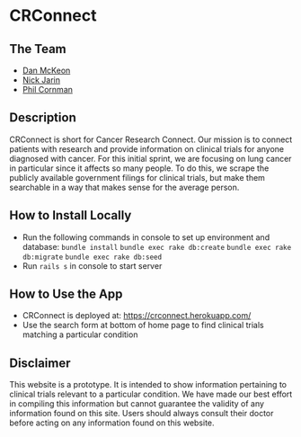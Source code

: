 # CRConnect

## The Team
* [Dan McKeon](https://github.com/danmckeon)
* [Nick Jarin](https://github.com/njarin)
* [Phil Cornman](https://github.com/pjc5108)

## Description
CRConnect is short for Cancer Research Connect. Our mission is to connect patients with research and provide information on clinical trials for anyone diagnosed with cancer. For this initial sprint, we are focusing on lung cancer in particular since it affects so many people. To do this, we scrape the publicly available government filings for clinical trials, but make them searchable in a way that makes sense for the average person.

## How to Install Locally
* Run the following commands in console to set up environment and database:
`bundle install`
`bundle exec rake db:create`
`bundle exec rake db:migrate`
`bundle exec rake db:seed`
* Run `rails s` in console to start server

## How to Use the App

* CRConnect is deployed at: https://crconnect.herokuapp.com/
* Use the search form at bottom of home page to find clinical trials matching a particular condition

## Disclaimer
This website is a prototype. It is intended to show information pertaining to clinical trials relevant to a particular condition. We have made our best effort in compiling this information but cannot guarantee the validity of any information found on this site. Users should always consult their doctor before acting on any information found on this website.
